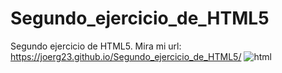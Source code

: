 # Segundo_ejercicio_de_HTML5
Segundo ejercicio de HTML5.
Mira mi url: https://joerg23.github.io/Segundo_ejercicio_de_HTML5/
![html](https://user-images.githubusercontent.com/127415034/228556460-74c69ab4-b1a7-40b0-8ae0-c6737ba569eb.png)
